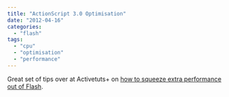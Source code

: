 ```yaml
---
title: "ActionScript 3.0 Optimisation"
date: "2012-04-16"
categories: 
  - "flash"
tags: 
  - "cpu"
  - "optimisation"
  - "performance"
---
```


Great set of tips over at Activetuts+ on [how to squeeze extra performance out of Flash](http://active.tutsplus.com/tutorials/actionscript/actionscript-3-0-optimization-a-practical-example/).
